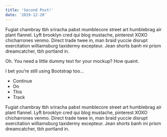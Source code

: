 ```yaml
---
title: 'Second Post!'
date: '2019-12-20'
---
```


Fugiat chambray tbh sriracha pabst mumblecore street art humblebrag air plant flannel. Lyft brooklyn cred qui blog mustache, pinterest XOXO chicharrones venmo. Direct trade twee in, man braid yuccie disrupt exercitation williamsburg taxidermy <!-- endexcerpt --> excepteur. Jean shorts banh mi prism dreamcatcher, tbh portland in.

Oh. You need a little dummy text for your mockup? How quaint.

I bet you’re still using Bootstrap too…

- Continue
- On
- This
- Track

Fugiat chambray tbh sriracha pabst mumblecore street art humblebrag air plant flannel. Lyft brooklyn cred qui blog mustache, pinterest XOXO chicharrones venmo. Direct trade twee in, man braid yuccie disrupt exercitation williamsburg taxidermy excepteur. Jean shorts banh mi prism dreamcatcher, tbh portland in.
